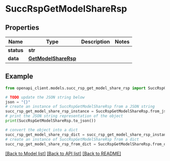 # SuccRspGetModelShareRsp


## Properties

Name | Type | Description | Notes
------------ | ------------- | ------------- | -------------
**status** | **str** |  | 
**data** | [**GetModelShareRsp**](GetModelShareRsp.md) |  | 

## Example

```python
from openapi_client.models.succ_rsp_get_model_share_rsp import SuccRspGetModelShareRsp

# TODO update the JSON string below
json = "{}"
# create an instance of SuccRspGetModelShareRsp from a JSON string
succ_rsp_get_model_share_rsp_instance = SuccRspGetModelShareRsp.from_json(json)
# print the JSON string representation of the object
print(SuccRspGetModelShareRsp.to_json())

# convert the object into a dict
succ_rsp_get_model_share_rsp_dict = succ_rsp_get_model_share_rsp_instance.to_dict()
# create an instance of SuccRspGetModelShareRsp from a dict
succ_rsp_get_model_share_rsp_from_dict = SuccRspGetModelShareRsp.from_dict(succ_rsp_get_model_share_rsp_dict)
```
[[Back to Model list]](../README.md#documentation-for-models) [[Back to API list]](../README.md#documentation-for-api-endpoints) [[Back to README]](../README.md)


